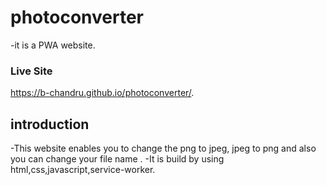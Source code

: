 # photoconverter

-it is a PWA website.

### Live Site

 https://b-chandru.github.io/photoconverter/.
 
 ## introduction

-This website enables you to change the png to jpeg, jpeg to png and also you can change your file name .
-It is build by using html,css,javascript,service-worker.

